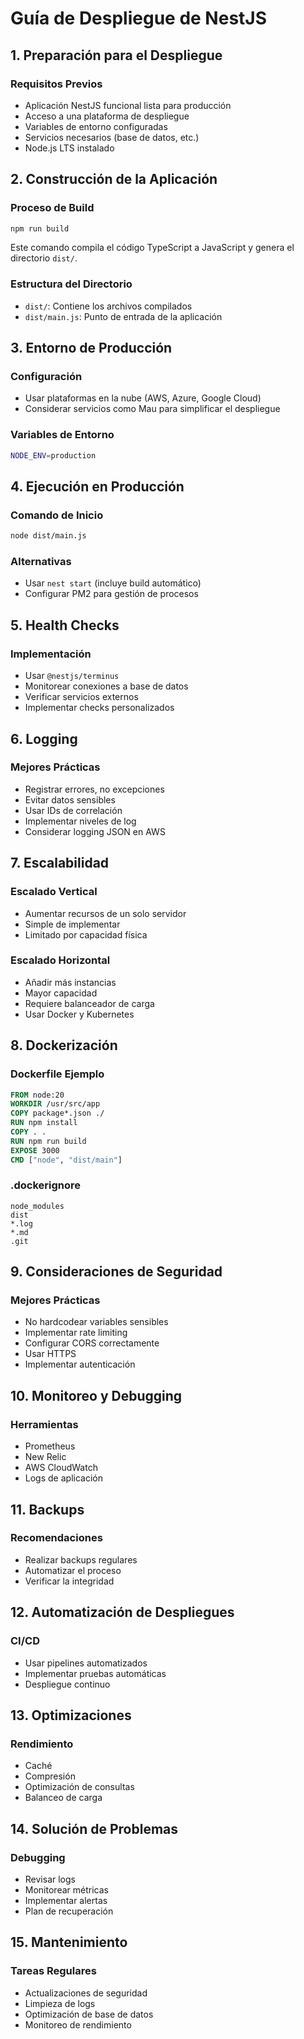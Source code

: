 # Guía de Despliegue de NestJS

## 1. Preparación para el Despliegue

### Requisitos Previos
- Aplicación NestJS funcional lista para producción
- Acceso a una plataforma de despliegue
- Variables de entorno configuradas
- Servicios necesarios (base de datos, etc.)
- Node.js LTS instalado

## 2. Construcción de la Aplicación

### Proceso de Build
```bash
npm run build
```
Este comando compila el código TypeScript a JavaScript y genera el directorio `dist/`.

### Estructura del Directorio
- `dist/`: Contiene los archivos compilados
- `dist/main.js`: Punto de entrada de la aplicación

## 3. Entorno de Producción

### Configuración
- Usar plataformas en la nube (AWS, Azure, Google Cloud)
- Considerar servicios como Mau para simplificar el despliegue

### Variables de Entorno
```bash
NODE_ENV=production
```

## 4. Ejecución en Producción

### Comando de Inicio
```bash
node dist/main.js
```

### Alternativas
- Usar `nest start` (incluye build automático)
- Configurar PM2 para gestión de procesos

## 5. Health Checks

### Implementación
- Usar `@nestjs/terminus`
- Monitorear conexiones a base de datos
- Verificar servicios externos
- Implementar checks personalizados

## 6. Logging

### Mejores Prácticas
- Registrar errores, no excepciones
- Evitar datos sensibles
- Usar IDs de correlación
- Implementar niveles de log
- Considerar logging JSON en AWS

## 7. Escalabilidad

### Escalado Vertical
- Aumentar recursos de un solo servidor
- Simple de implementar
- Limitado por capacidad física

### Escalado Horizontal
- Añadir más instancias
- Mayor capacidad
- Requiere balanceador de carga
- Usar Docker y Kubernetes

## 8. Dockerización

### Dockerfile Ejemplo
```dockerfile
FROM node:20
WORKDIR /usr/src/app
COPY package*.json ./
RUN npm install
COPY . .
RUN npm run build
EXPOSE 3000
CMD ["node", "dist/main"]
```

### .dockerignore
```
node_modules
dist
*.log
*.md
.git
```

## 9. Consideraciones de Seguridad

### Mejores Prácticas
- No hardcodear variables sensibles
- Implementar rate limiting
- Configurar CORS correctamente
- Usar HTTPS
- Implementar autenticación

## 10. Monitoreo y Debugging

### Herramientas
- Prometheus
- New Relic
- AWS CloudWatch
- Logs de aplicación

## 11. Backups

### Recomendaciones
- Realizar backups regulares
- Automatizar el proceso
- Verificar la integridad

## 12. Automatización de Despliegues

### CI/CD
- Usar pipelines automatizados
- Implementar pruebas automáticas
- Despliegue continuo

## 13. Optimizaciones

### Rendimiento
- Caché
- Compresión
- Optimización de consultas
- Balanceo de carga

## 14. Solución de Problemas

### Debugging
- Revisar logs
- Monitorear métricas
- Implementar alertas
- Plan de recuperación

## 15. Mantenimiento

### Tareas Regulares
- Actualizaciones de seguridad
- Limpieza de logs
- Optimización de base de datos
- Monitoreo de rendimiento 